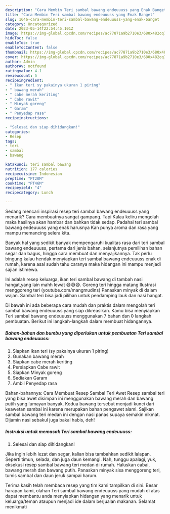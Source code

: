 ```yaml
---
description: "Cara Membin Teri sambal bawang endeuuuss yang Enak Banget"
title: "Cara Membin Teri sambal bawang endeuuuss yang Enak Banget"
slug: 1646-cara-membin-teri-sambal-bawang-endeuuuss-yang-enak-banget
category: Uncategorized
date: 2023-05-14T22:54:45.101Z
image: https://img-global.cpcdn.com/recipes/ac77871a9b2710e3/680x482cq70/teri-sambal-bawang-endeuuuss-foto-resep-utama.jpg
hideToc: false
enableToc: true
enableTocContent: false
thumbnail: https://img-global.cpcdn.com/recipes/ac77871a9b2710e3/680x482cq70/teri-sambal-bawang-endeuuuss-foto-resep-utama.jpg
cover: https://img-global.cpcdn.com/recipes/ac77871a9b2710e3/680x482cq70/teri-sambal-bawang-endeuuuss-foto-resep-utama.jpg
author: Admin
authorAv: notfound
ratingvalue: 4.1
reviewcount: 5
recipeingredient:
- " Ikan teri sy pakainya ukuran 1 piring"
- " bawang merah"
- " cabe merah keriting"
- " Cabe rawit"
- " Minyak goreng"
- " Garam"
- " Penyedap rasa"
recipeinstructions:

- "Selesai dan siap dihidangkan!"
categories:
- Resep
tags:
- teri
- sambal
- bawang

katakunci: teri sambal bawang 
nutrition: 177 calories
recipecuisine: Indonesian
preptime: "PT20M"
cooktime: "PT46M"
recipeyield: "4"
recipecategory: Lunch

---
```



Sedang mencari inspirasi resep teri sambal bawang endeuuuss yang menarik? Cara membuatnya sangat gampang. Tapi Kalau keliru mengolah maka hasilnya akan hambar dan bahkan tidak sedap. Padahal teri sambal bawang endeuuuss yang enak harusnya Kan punya aroma dan rasa yang mampu memancing selera kita.


Banyak hal yang sedikit banyak mempengaruhi kualitas rasa dari teri sambal bawang endeuuuss, pertama dari jenis bahan, selanjutnya pemilihan bahan segar dan bagus, hingga cara membuat dan menyajikannya. Tak perlu bingung kalau hendak menyiapkan teri sambal bawang endeuuuss enak di rumah, karena asal sudah tahu caranya maka hidangan ini mampu menjadi sajian istimewa.

Ini adalah resep keluarga, ikan teri sambal bawang di tambah nasi hangat,yang lain mahh lewat 😅😅😅. Goreng teri hingga matang Ilustrasi menggoreng teri (youtube.com/mangmudins) Panaskan minyak di dalam wajan. Sambal teri bisa jadi pilihan untuk pendamping lauk dan nasi hangat.


Di bawah ini ada beberapa cara mudah dan praktis dalam mengolah teri sambal bawang endeuuuss yang siap dikreasikan. Kamu bisa menyiapkan Teri sambal bawang endeuuuss menggunakan 7 bahan dan 0 langkah pembuatan. Berikut ini langkah-langkah dalam membuat hidangannya.

<!--inarticleads1-->

##### Bahan-bahan dan bumbu yang diperlukan untuk pembuatan Teri sambal bawang endeuuuss:

1. Siapkan  Ikan teri (sy pakainya ukuran 1 piring)
1. Gunakan  bawang merah
1. Siapkan  cabe merah keriting
1. Persiapkan  Cabe rawit
1. Siapkan  Minyak goreng
1. Sediakan  Garam
1. Ambil  Penyedap rasa


Bahan-bahannya: Cara Membuat Resep Sambal Teri Awet Resep sambal teri yang bisa awet disimpan ini menggunakan bawang merah dan bawang putih yang lumayan banyak. Kedua bawang tersebut menjadi kunci dari keawetan sambal ini karena merupakan bahan pengawet alami. Sajikan sambal bawang teri medan ini dengan nasi panas supaya semakin nikmat. Dijamin nasi sebakul juga bakal habis, deh! 

<!--inarticleads2-->

##### Instruksi untuk memasak Teri sambal bawang endeuuuss:


1. Selesai dan siap dihidangkan!

Jika ingin lebih lezat dan segar, kalian bisa tambahkan sedikit lalapan. Seperti timun, selada, dan juga daun kemangi. Nah, tunggu apalagi, yuk, eksekusi resep sambal bawang teri medan di rumah. Haluskan cabai, bawang merah dan bawang putih. Panaskan minyak sisa menggoreng teri, tumis sambal dan daun jeruk sampai harum. 

Terima kasih telah membaca resep yang tim kami tampilkan di sini. Besar harapan kami, olahan Teri sambal bawang endeuuuss yang mudah di atas dapat membantu anda menyiapkan hidangan yang menarik untuk keluarga/teman ataupun menjadi ide dalam berjualan makanan. Selamat menikmati
